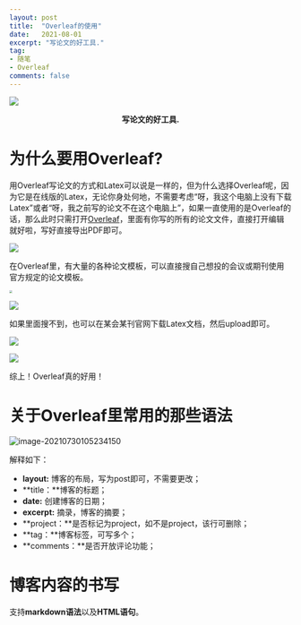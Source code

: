 ```yaml
---
layout: post
title:  "Overleaf的使用"
date:   2021-08-01
excerpt: "写论文的好工具."
tag:
- 随笔 
- Overleaf
comments: false
---
```




![](D:\Marisssssablog\Marisssssa.github.io\assets\img\overleaf.png)

  

<center><b>写论文的好工具.</b> </center>

# 为什么要用Overleaf?

用Overleaf写论文的方式和Latex可以说是一样的，但为什么选择Overleaf呢，因为它是在线版的Latex，无论你身处何地，不需要考虑“呀，我这个电脑上没有下载Latex”或者“呀，我之前写的论文不在这个电脑上”，如果一直使用的是Overleaf的话，那么此时只需打开[Overleaf](https://www.overleaf.com/)，里面有你写的所有的论文文件，直接打开编辑就好啦，写好直接导出PDF即可。

![](D:\Marisssssablog\Marisssssa.github.io\assets\img\overleaflist.png)

在Overleaf里，有大量的各种论文模板，可以直接搜自己想投的会议或期刊使用官方规定的论文模板。

<img src="D:\Marisssssablog\Marisssssa.github.io\assets\img\overleafxuanmuban.png" style="zoom: 33%;" />

![](D:\Marisssssablog\Marisssssa.github.io\assets\img\overleafmuban.png)

如果里面搜不到，也可以在某会某刊官网下载Latex文档，然后upload即可。

![](D:\Marisssssablog\Marisssssa.github.io\assets\img\upload1.png)

![](D:\Marisssssablog\Marisssssa.github.io\assets\img\upload.png)

综上！Overleaf真的好用！

# 关于Overleaf里常用的那些语法

![image-20210730105234150](https://gitee.com/cafory/images-store/raw/master/Image/image-20210730105234150.png)



解释如下：

+ **layout:** 博客的布局，写为post即可，不需要更改；
+ **title：**博客的标题；
+ **date:** 创建博客的日期；
+ **excerpt:** 摘录，博客的摘要；
+ **project：**是否标记为project，如不是project，该行可删除；
+ **tag：**博客标签，可写多个；
+ **comments：**是否开放评论功能；



# 博客内容的书写

支持**markdown语法**以及**HTML语句**。
